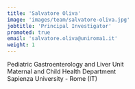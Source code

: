 ```yaml
---
title: 'Salvatore Oliva'
image: 'images/team/salvatore-oliva.jpg'
jobtitle: 'Principal Investigator'
promoted: true
email: 'salvatore.oliva@uniroma1.it'
weight: 1
---
```


Pediatric Gastroenterology and Liver Unit <br/>
Maternal and Child Health Department <br/>
Sapienza University - Rome (IT)
